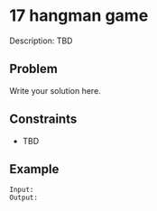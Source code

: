# 17 hangman game

Description: TBD

## Problem

Write your solution here.

## Constraints

- TBD

## Example

```
Input:
Output:
```
